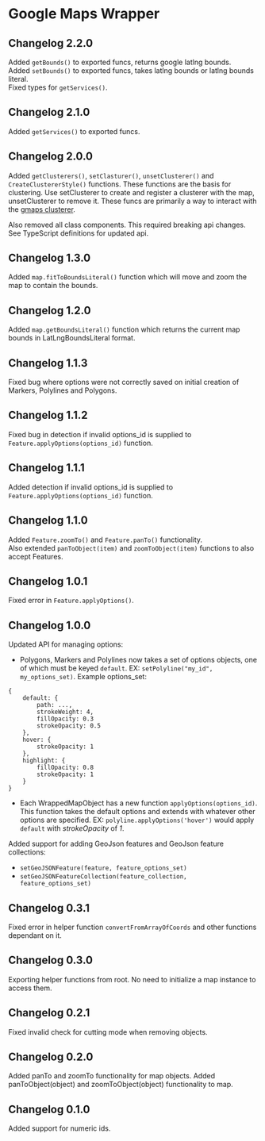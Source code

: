 # Google Maps Wrapper

## Changelog 2.2.0

Added `getBounds()` to exported funcs, returns google latlng bounds.  
Added `setBounds()` to exported funcs, takes latlng bounds or latlng bounds literal.  
Fixed types for `getServices()`.

## Changelog 2.1.0

Added `getServices()` to exported funcs.

## Changelog 2.0.0

Added `getClusterers()`, `setClasturer()`, `unsetClusterer()` and `CreateClustererStyle()` functions. These functions are the basis for clustering. Use setClusterer to create and register a clusterer with the map, unsetClusterer to remove it. These funcs are primarily a way to interact with the [gmaps clusterer](https://github.com/googlemaps/v3-utility-library/tree/master/packages/markerclustererplus).

Also removed all class components. This required breaking api changes. See TypeScript definitions for updated api.

## Changelog 1.3.0

Added `map.fitToBoundsLiteral()` function which will move and zoom the map to contain the bounds.

## Changelog 1.2.0

Added `map.getBoundsLiteral()` function which returns the current map bounds in LatLngBoundsLiteral format.

## Changelog 1.1.3

Fixed bug where options were not correctly saved on initial creation of Markers, Polylines and Polygons.

## Changelog 1.1.2

Fixed bug in detection if invalid options_id is supplied to `Feature.applyOptions(options_id)` function.

## Changelog 1.1.1

Added detection if invalid options_id is supplied to `Feature.applyOptions(options_id)` function.

## Changelog 1.1.0

Added `Feature.zoomTo()` and `Feature.panTo()` functionality.  
Also extended `panToObject(item)` and `zoomToObject(item)` functions to also accept Features.

## Changelog 1.0.1

Fixed error in `Feature.applyOptions()`.

## Changelog 1.0.0

Updated API for managing options:

- Polygons, Markers and Polylines now takes a set of options objects, one of which must be keyed `default`. EX: `setPolyline("my_id", my_options_set)`. Example options_set:

```
{
    default: {
        path: ...,
        strokeWeight: 4,
        fillOpacity: 0.3
        strokeOpacity: 0.5
    },
    hover: {
        strokeOpacity: 1
    },
    highlight: {
        fillOpacity: 0.8
        strokeOpacity: 1
    }
}
```

- Each WrappedMapObject has a new function `applyOptions(options_id)`. This function takes the default options and extends with whatever other options are specified. EX: `polyline.applyOptions('hover')` would apply `default` with _strokeOpacity_ of _1_.

Added support for adding GeoJson features and GeoJson feature collections:

- `setGeoJSONFeature(feature, feature_options_set)`
- `setGeoJSONFeatureCollection(feature_collection, feature_options_set)`

## Changelog 0.3.1

Fixed error in helper function `convertFromArrayOfCoords` and other functions dependant on it.

## Changelog 0.3.0

Exporting helper functions from root. No need to initialize a map instance to access them.

## Changelog 0.2.1

Fixed invalid check for cutting mode when removing objects.

## Changelog 0.2.0

Added panTo and zoomTo functionality for map objects.
Added panToObject(object) and zoomToObject(object) functionality to map.

## Changelog 0.1.0

Added support for numeric ids.
